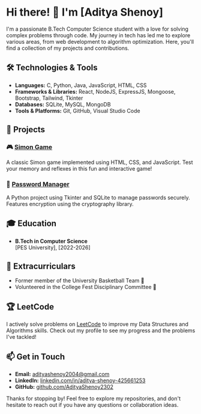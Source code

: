 # Hi there! 👋 I'm [Aditya Shenoy]

I'm a passionate B.Tech Computer Science student with a love for solving complex problems through code. My journey in tech has led me to explore various areas, from web development to algorithm optimization. Here, you'll find a collection of my projects and contributions.

## 🛠️ Technologies & Tools
- **Languages:** C, Python, Java, JavaScript, HTML, CSS
- **Frameworks & Libraries:** React, NodeJS, ExpressJS, Mongoose, Bootstrap, Tailwind, Tkinter
- **Databases:** SQLite, MySQL, MongoDB
- **Tools & Platforms:** Git, GitHub, Visual Studio Code

## 🚀 Projects

### 🎮 [Simon Game](https://github.com/AdityaShenoy2302/simon-game)
A classic Simon game implemented using HTML, CSS, and JavaScript. Test your memory and reflexes in this fun and interactive game!

### 🔐 [Password Manager](https://github.com/AdityaShenoy2302/password-manager)
A Python project using Tkinter and SQLite to manage passwords securely. Features encryption using the cryptography library.

## 🎓 Education
- **B.Tech in Computer Science**  
  [PES University], [2022-2026]

## 🏀 Extracurriculars
- Former member of the University Basketball Team 🏀
- Volunteered in the College Fest Disciplinary Committee 🎉

## 🏆 LeetCode
I actively solve problems on [LeetCode](https://leetcode.com/AdityaShenoy2302) to improve my Data Structures and Algorithms skills. Check out my profile to see my progress and the problems I've tackled!

## 📫 Get in Touch
- **Email:** [adityashenoy2004@gmail.com](mailto:adityashenoy2004@gmail.com)
- **LinkedIn:** [linkedin.com/in/aditya-shenoy-425661253](https://linkedin.com/in/aditya-shenoy-425661253)
- **GitHub:** [github.com/AdityaShenoy2302](https://github.com/AdityaShenoy2302)

Thanks for stopping by! Feel free to explore my repositories, and don't hesitate to reach out if you have any questions or collaboration ideas.

